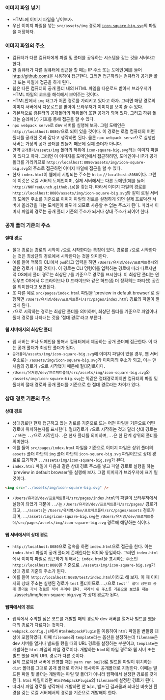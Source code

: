 ### 이미지 파일 넣기

- HTML에 이미지 파일을 넣어보자.
- 우선 이미지 파일을 넣는 `src/assets/img` 경로에 [`icon-square-big.svg`](https://webpack.js.org/assets/icon-square-big.svg)의 파일을 저장하자.

### 이미지 파일의 주소

- 컴퓨터가 다른 컴퓨터에게 파일 및 폴더를 공유하는 시스템을 갖는 것을 서버라고 한다.
- 한 컴퓨터가 다른 컴퓨터에 접근을 할 때는 IP 주소 또는 도메인(예를 들어 http://github.com)을 사용하여 접근한다. 그러면 접근하려는 컴퓨터가 공개한 폴더 또는 파일에 접근을 하게 된다.
- 웹은 다른 컴퓨터의 공개 폴더 내의 HTML 파일을 다운로드 받아서 브라우저가 HTML 파일의 코드를 해석해서 보여주는 것이다.
- HTML안에서 `img` 태그가 어떤 경로를 가리키고 있다고 하자. 그러면 해당 경로의 이미지 서버에서 다운로드를 받아야 브라우저가 이미지를 보여 줄 수 있다.
- 기본적으로 컴퓨터의 공개폴더의 하위폴더 또한 공개가 되어 있다. 그리고 하위 폴더는 슬레쉬(`/`) 기호를 통해 접근을 할 수 있다.
- `npx webpack serve`로 dev 서버를 실행해 보자. 그럼 도메인은 `http://localhost:8080/`으로 되어 있을 것이다. 이 경로는 로컬 컴퓨터의 어떤 폴더를 공개한 것과 같다고 생각하면 된다. 물론 `npx webpack serve`으로 실행한 서버는 가상의 공개 폴더를 만들기 때문에 실제 폴더가 아니다.
- 만약 `공개폴더/assets/img` 폴더의 하위에 `icon-square-big.svg`라는 이미지 파일이 있다고 하자. 그러면 이 이미지를 도메인에서 접근하려면, 도메인이나 IP가 공개폴더를 가리키므로 `http://localhost:8080/assets/img/icon-square-big.svg`의 주소로 접근하면 이미지 파일에 접근을 할 수 있다.
- 현재 `index.html`이 웹에서 서빙되는 주소는 `http://localhost:8080`이다. 그런데 이것은 로컬 서버의 도메인이며, 실제 서버에서는 다른 도메인(예를 들어 `http://N0FreeLunch.github.io`)을 갖는다. 따라서 이미지 파일의 경로를 `http://localhost:8080/assets/img/icon-square-big.svg`와 같이 로컬 서버의 도메인 주소를 기준으로 이미지 파일의 경로를 설정하게 되면 실제 프로덕션 서버에 올라갔을 때는 도메인이 바뀌게 되므로 사용할 수 없는 주소가 된다. 따라서 이미지 파일의 경로는 공개 폴더 기준의 주소가 되거나 상태 주소가 되어야 한다.

### 공개 폴더 기준의 주소

#### 절대 경로

- 절대 경로는 경로의 시작이 `/`으로 시작한다는 특징이 있다. 경로를 `/`으로 시작한다는 것은 최상단의 경로에서 시작한다는 것을 의미한다.
- 예를 들어 맥북의 CLI에서 `pwd`라고 입력을 하면 `/Users/유저명/dev/프로젝트폴더`와 같은 경로가 나올 것이다. 이 경로는 CLI 명령어를 입력하는 경로에 따라 다르지만 맥 OS에서 폴더 경로는 최상단 `/`를 기준으로 경로를 표시한다. 이 최상단 폴더는 윈도우즈 OS에서 C 드라이브나 D 드라이브와 같은 하드(좀 더 정확히는 파티션) 공간을 의미한다고 보면된다.
- 또 다른 예로 `src/pages/index.html` 파일을 'preview in default browser'로 실행하면 `/Users/유저명/dev/프로젝트폴더/src/pages/index.html` 경로의 파일이 열리게 된다.
- `/`으로 시작하는 경로는 최상단 폴더를 의미하며, 최상단 폴더를 기준으로 파일이나 폴더 경로를 나타내는 것을 '절대 경로'라고 부른다.

#### 웹 서버에서의 최상단 폴더

- 웹 서버는 IP나 도메인을 통해서 컴퓨터에서 제공하는 공개 폴더에 접근한다. 이 때는 공개 폴더가 최상단 폴더가 된다.
- `공개폴더/assets/img/icon-square-big.svg`에 이미지 파일이 있을 경우, 웹 서버 주소로는 `/assets/img/icon-square-big.svg`가 이미지의 주소가 되고, 이는 맨 처음의 경로가 `/`으로 시작했기 때문에 절대경로이다.
- `/Users/유저명/dev/프로젝트폴더/src/assets/img/icon-square-big.svg`와 `/assets/img/icon-square-big.svg`는 똑같은 절대경로이지만 컴퓨터의 파일 및 폴더의 절대 경로와 공개 폴더를 기준으로 한 절대 경로라는 차이가 있다.

### 상대 경로 기준의 주소

#### 상대 경로

- 상대경로란 현재 접근하고 있는 경로를 기준으로 또는 어떤 파일을 기준으로 어떤 경로에 위치하는지를 표시한다. 절대경로가 `/`으로 시작하는 것과 달리 상대 경로는 `./` 또는 `../`으로 시작한다. `.`은 현재 폴더를 의미하며, `..`은 한 단계 상위의 폴더를 의미한다.
- 예를 들어 `src/pages/index.html` 파일을 기준으로 이미지 파일은 상위 폴더의 `assets` 폴더 하단의 `img` 폴더 하단의 `icon-square-big.svg` 파일이므로 상대 경로로 표기하면 `../assets/img/icon-square-big.svg`가 된다.
- `index.html` 파일에 다음과 같은 상대 경로 주소를 넣고 파일 경로로 실행을 하는 'preview in default browser'를 실행해 보자. 그럼 이미지가 브라우저에 표기 될 것이다.

```html
<img src="../assets/img/icon-square-big.svg" />
```

- `/Users/유저명/dev/프로젝트폴더/src/pages/index.html`의 파일이 브라우저에서 실행이 되었기 때문에 `../`는 `/Users/유저명/dev/프로젝트폴더/src/pages/` 경로가 되고, `../assets`는 `/Users/유저명/dev/프로젝트폴더/src/pages/assets` 경로가 되며, `../assets/img/icon-square-big.svg`는 `/Users/유저명/dev/프로젝트폴더/src/pages/assets/img/icon-square-big.svg` 경로에 해당하는 식이다.

#### 웹 서버에서의 상대 경로

- `http://localhost:8080`으로 접속을 하면 `index.html`으로 접근을 한다. 이는 `index.html` 파일이 공개 폴더에 존재한다는 의미와 동일하다. 그러면 `index.html`에서 이미지 파일로 접근하기 위해서는 `index.html`을 표시하는 주소인 `http://localhost:8080`을 기준으로 `./assets/img/icon-square-big.svg`가 상대 경로 기준의 주소가 된다.
- 예를 들어 `http://localhost:8080/test/index.html`이라고 해 보자. 이 때 이미지의 상대 주소는 실행된 경로가 `test` 폴더이므로 `../`으로 `test`` 폴더 상단의 공개 폴더로 가서 경로를 적어 주어야 한다. 따라서 위 주소를 기준으로 보았을 때는 `../assets/img/icon-square-big.svg`가 상대 경로가 된다.

#### 웹팩에서의 경로

- 웹팩에서 주의할 점은 코드를 개발할 때의 경로와 dev 서버를 열거나 빌드를 했을 때의 경로가 다르다는 것이다.
- `webpack.config.js`에서 `HtmlWebpackPlugin`을 이용하여 `html` 파일을 번들링 대상에 포함하였다. 이때 `filename`과 `template`라는 옵션을 설정하는데 `filename`은 dev 서버를 열거나 빌드를 했을 때의 URL 경로를 설정하는 부분이고, `template`는 개발하는 `html` 파일의 파일 경로이다. 개발하는 `html`의 파일 경로와 웹 서버 또는 빌드 했을 때의 URL 경로가 다른 것이다.
- 실제 프로덕션 서버에 반영할 때는 `yarn run build`로 빌드된 파일이 위치하는 `dist` 폴더를 그대로 공개 폴더로 하거나 복사하여 공개폴더로 지정한다. 이때는 빌드된 파일 및 폴더는 개발하는 파일 및 폴더가 아니라 웹팩에서 설정한 경로를 갖게 된다. `html` 파일이라면 `HtmlWebpackPlugin`의 `filename`에 설정한 경로가 된다.
- 따라서 파일 경로를 생각해서 개발하면 안 되고, 빌드된 결과물과 최대한 비슷한 환경을 갖는 로컬 서버에서의 경로를 기준으로 개발해야 한다.

